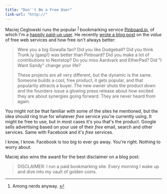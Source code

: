 ```yaml
---
title: "Don''t Be a Free User"
link-url: "http://"
---
```

<p>Maciej Ceglowski runs the popular <sup id="fnref-19880:1"><a href="#fn-19880:1" rel="footnote">1</a></sup> bookmarking service <a href="http://pinboard.in">Pinboard.in</a>, of which I'm a <a href="http://pinboard.in/u:ichris">happily paid-up user</a>. He recently <a href="http://blog.pinboard.in/2011/12/don_t_be_a_free_user/">wrote a blog post</a> on the <em>value</em> of free web services and how free isn't always better:</p>
<blockquote><p>
  Were you a big Gowalla fan? Did you like Dodgeball? Did you think Trunk.ly (gasp!) was better than Pinboard? Did you make a lot of contributions to Nextstop? Do you miss Aardvark and EtherPad? Did "I Want Sandy" change your life?</p>
<p>  These projects are all very different, but the dynamic is the same. Someone builds a cool, free product, it gets popular, and that popularity attracts a buyer. The new owner shuts the product down and the founders issue a glowing press release about how excited they are about synergies going forward. They are never heard from again.
</p></blockquote>
<p>You might not be that familiar with some of the sites he mentioned, but the idea should ring true for whatever <em>free</em> service you're currently using. It might be free to use, but in most cases it's you that's the product. Google sells advertising based on your use of their <em>free</em> email, search and other services. Same with Facebook and it's <em>free</em> services.</p>
<p>I know, I know. Facebook is too big to ever go away. You're right. Nothing to worry about.</p>
<p>Maciej also wins the award for the best disclaimer on a blog post:</p>
<blockquote><p>
  DISCLAIMER: I run a paid bookmarking site. Every morning I wake up and dive into my vault of golden coins.
</p></blockquote>
<div class="footnotes">
<hr />
<ol>
<li id="fn-19880:1">
Among nerds anyway.&#160;<a href="#fnref-19880:1" rev="footnote">&#8617;</a>
</li>
</ol>
</div>
